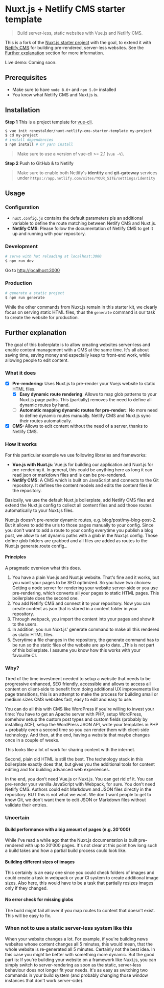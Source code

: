 # Nuxt.js + Netlify CMS starter template

> Build server-less, static websites with Vue.js and Netlify CMS.

This is a fork of the [Nuxt.js starter project](https://github.com/nuxt-community/starter-template) with the goal, to extend it with [Netlify CMS](https://www.netlifycms.org) for building pre-rendered, server-less websites. See the [Further explanation](#further-explanation) section for more information.

Live demo: Coming soon.

## Prerequisites

* Make sure to have `node 8.0+` and `npm 5.0+` installed
* You know what Netlify CMS and Nuxt.js is.

## Installation

**Step 1** This is a project template for [vue-cli](https://github.com/vuejs/vue-cli).

``` bash
$ vue init renestalder/nuxt-netlify-cms-starter-template my-project  
$ cd my-project                     
# install dependencies
$ npm install # Or yarn install
```

> Make sure to use a version of vue-cli >= 2.1 (`vue -V`).

**Step 2** Push to GitHub & to Netlify

> Make sure to enable both Netlify's **identity** and **git-gateway** services under `https://app.netlify.com/sites/YOUR_SITE/settings/identity`

## Usage

### Configuration

* `nuxt.config.js` contains the default parameters pls an additional variable to define the route matching between Netlify CMS and Nuxt.js.
* **Netlify CMS**: Please follow the documentation of Netlify CMS to get it up and running with your repository.

### Development

``` bash
# serve with hot reloading at localhost:3000
$ npm run dev
```

Go to [http://localhost:3000](http://localhost:3000)

### Production

``` bash
# generate a static project
$ npm run generate
```

While the other commands from Nuxt.js remain in this starter kit, we clearly focus on serving static HTML files, thus the `generate` command is our task to create the website for production.

## Further explanation

The goal of this boilerplate is to allow creating websites server-less and enable content management
with a CMS at the same time. It's all about saving time, saving money and especially keep to front-end work, while allowing people to edit content.

### What it does

* [x] **Pre-rendering:** Uses Nuxt.js to pre-render your Vuejs website to static HTML files.
  * [x] **Easy dynamic route rendering**: Allows to map glob patterns to your Nuxt.js page paths.
        This (partially) removes the need to define all dynamic routes by hand.
  * [ ] **Automatic mapping dynamic routes for pre-render:**: No more need to define dynamic routes manually.
        Netlify CMS and Nuxt.js sync their routes automatically.
* [x] **CMS:** Allows to edit content without the need of a server, thanks to Netlify CMS.

### How it works

For this particular example we use following libraries and frameworks:

* **Vue.js with Nuxt.js**: Vue.js for building our application and Nuxt.js for pre-rendering it.
  In general, this could be anything here as long it can read json or markdown files and is can be
  pre-rendered.
* **Netlify CMS**: A CMS which is built on JavaScript and connects to the Git repository.
  It defines the content models and edits the content files in the repository.

Basically, we use the default Nuxt.js boilerplate, add Netlify CMS files and extend the Nuxt.js config
to collect all content files and add those routes automatically to your Nuxt.js files.

Nuxt.js doesn't pre-render dynamic routes, e.g. blog/post/my-blog-post-2. But it allows to add the urls to those
pages manually to your config. Since you don't want to add a route to your config everytime you publish a blog post,
we allow to set dynamic paths with a glob in the Nuxt.js config. Those define glob folders are grabbed and
all files are added as routes to the Nuxt.js generate.route config_.

#### Principles

A pragmatic overview what this does.

1. You have a plain Vue.js and Nuxt.js website. That's fine and it works, but you want your pages to
   be SEO optimized. So you have two choices: Getting a node server for rendering your website server-side or
   you use pre-rendering, which converts all your pages to static HTML pages. This boilerplate does the second one.
2. You add Netlify CMS and connect it to your repository. Now you can create content as json that is stored in
   a content folder in your repository.
3. Through webpack, you import the content into your pages and show it to the users.
4. In addition, you run Nuxt.js' generate command to make all this rendered as static HTML files.
5. Everytime a file changes in the repository, the generate command has to be run so the static files of the
   website are up to date. _This is not part of this boilerplate. I assume you know how this works with your
   favourite CI.

### Why?

Tired of the time investment needed to setup a website that needs to be progressive enhanced,
SEO friendly, accessible and allows to access all content on client-side to benefit from doing additional
UX improvements like page transitions, this is an attempt to make the process for building small or medium sizes
CMS websites fast, easy to edit and easy to use.

You can do all this with CMS like WordPress if you're willing to invest your time:
You have to get an Apache server with PHP, setup WordPress, somehow setup the custom post types
and custom fields (probably by installing ACF), setup the WordPress JSON API, write your templates
in PHP + probably even a second time so you can render them with client-side technology. And then,
at the end, having a website that maybe changes once in a couple of weeks.

This looks like a lot of work for sharing content with the internet.

Second, plain old HTML is still the best. The technology stack in this boilerplate exactly
does that, but gives you the additional tools for content editing and for building advanced web experiences.

In the end, you don't need Vue.js or Nuxt.js. You can get rid of it. You can pre-render your vanilla JavaScript
with Webpack, for sure. You don't need Netlify CMS. Authors could edit Markdown and JSON files directly in the repository.
BUT this is not what we want. We don't want people to get to know Git, we don't want them to edit JSON or Markdown files
without validate their entries.

### Uncertain

#### Build performance with a big amount of pages (e.g. 20'000)

While I've read a while ago that the Nuxt.js documentation is built pre-rendered with up to 20'000 pages.
It's not clear at this point how long such a build takes and how a partial build process could look like.

#### Building different sizes of images

This certainly is an easy one since you could check folders of images and could create a task in webpack or your
CI system to create additional image sizes. Also here, this would have to be a task that partially resizes images
only if they changed.

#### No error check for missing globs

The build might fail all over if you map routes to content that doesn't exist. This will be easy to fix.

### When not to use a static server-less system like this

When your website changes a lot. For example, if you're building news websites whose content changes all 5 minutes,
this would mean, that the whole website is re-generated all 5 minutes. Certainly not the best idea. In this case
you might be better with something more dynamic. But the good part is: If you're building your website on a framework like
Nuxt.js, you can simply switch to server-rendering as soon
as the static, server-less behaviour does not longer fit
your needs. It's as easy as switching two commands in your
build system (and probably changing those window instances that don't work server-side).
